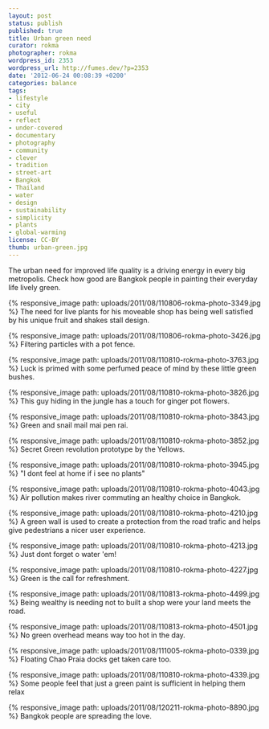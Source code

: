 ```yaml
---
layout: post
status: publish
published: true
title: Urban green need
curator: rokma
photographer: rokma
wordpress_id: 2353
wordpress_url: http://fumes.dev/?p=2353
date: '2012-06-24 00:08:39 +0200'
categories: balance
tags:
- lifestyle
- city
- useful
- reflect
- under-covered
- documentary
- photography
- community
- clever
- tradition
- street-art
- Bangkok
- Thailand
- water
- design
- sustainability
- simplicity
- plants
- global-warming
license: CC-BY
thumb: urban-green.jpg
---
```

The urban need for improved life quality is a driving energy in every big metropolis. Check how good are Bangkok people in painting their everyday life lively green. 

{% responsive_image path: uploads/2011/08/110806-rokma-photo-3349.jpg %}
The need for live plants for his moveable shop has being well satisfied by his unique fruit and shakes stall design.

{% responsive_image path: uploads/2011/08/110806-rokma-photo-3426.jpg %}
Filtering particles with a pot fence.

{% responsive_image path: uploads/2011/08/110810-rokma-photo-3763.jpg %}
Luck is primed with some perfumed peace of mind by these little green bushes.

{% responsive_image path: uploads/2011/08/110810-rokma-photo-3826.jpg %}
This guy hiding in the jungle has a touch for ginger pot flowers.

{% responsive_image path: uploads/2011/08/110810-rokma-photo-3843.jpg %}
Green and snail mail mai pen rai.

{% responsive_image path: uploads/2011/08/110810-rokma-photo-3852.jpg %}
Secret Green revolution prototype by the Yellows.

{% responsive_image path: uploads/2011/08/110810-rokma-photo-3945.jpg %}
"I dont feel at home if i see no plants"

{% responsive_image path: uploads/2011/08/110810-rokma-photo-4043.jpg %}
Air pollution makes river commuting an healthy choice in Bangkok.

{% responsive_image path: uploads/2011/08/110810-rokma-photo-4210.jpg %}
A green wall is used to create a protection from the road trafic and helps give pedestrians a nicer user experience.

{% responsive_image path: uploads/2011/08/110810-rokma-photo-4213.jpg %}
Just dont forget o water 'em!

{% responsive_image path: uploads/2011/08/110810-rokma-photo-4227.jpg %}
Green is the call for refreshment.

{% responsive_image path: uploads/2011/08/110813-rokma-photo-4499.jpg %}
Being wealthy is needing not to built a shop were your land meets the road.

{% responsive_image path: uploads/2011/08/110813-rokma-photo-4501.jpg %}
No green overhead means way too hot in the day.

{% responsive_image path: uploads/2011/08/111005-rokma-photo-0339.jpg %}
Floating Chao Praia docks get taken care too.

{% responsive_image path: uploads/2011/08/110810-rokma-photo-4339.jpg %}
Some people feel that just a green paint is sufficient in helping them relax

{% responsive_image path: uploads/2011/08/120211-rokma-photo-8890.jpg %}
Bangkok people are spreading the love.
